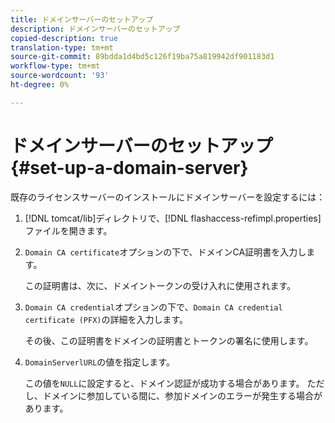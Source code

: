 ```yaml
---
title: ドメインサーバーのセットアップ
description: ドメインサーバーのセットアップ
copied-description: true
translation-type: tm+mt
source-git-commit: 89bdda1d4bd5c126f19ba75a819942df901183d1
workflow-type: tm+mt
source-wordcount: '93'
ht-degree: 0%

---
```



# ドメインサーバーのセットアップ{#set-up-a-domain-server}

既存のライセンスサーバーのインストールにドメインサーバーを設定するには：

1. [!DNL tomcat/lib]ディレクトリで、[!DNL flashaccess-refimpl.properties]ファイルを開きます。
1. `Domain CA certificate`オプションの下で、ドメインCA証明書を入力します。

   この証明書は、次に、ドメイントークンの受け入れに使用されます。
1. `Domain CA credential`オプションの下で、`Domain CA credential certificate (PFX)`の詳細を入力します。

   その後、この証明書をドメインの証明書とトークンの署名に使用します。
1. `DomainServerlURL`の値を指定します。

   この値を`NULL`に設定すると、ドメイン認証が成功する場合があります。 ただし、ドメインに参加している間に、参加ドメインのエラーが発生する場合があります。
